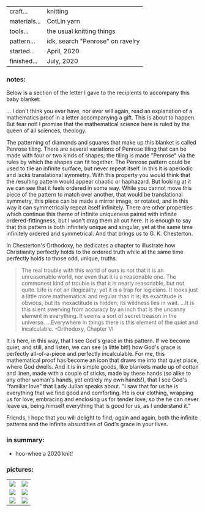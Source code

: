 |||
|-|-| 
|craft...| knitting
|materials...| CotLin yarn
|tools...| the usual knitting things 
|pattern...| idk, search "Penrose" on ravelry
|started...| April, 2020
|finished...| July, 2020

### notes:

Below is a section of the letter I gave to the recipients to accompany this baby blanket:

...
I don't think you ever have, nor ever will again, read an explanation of a mathematics proof in a letter accompanying a gift. This is about to happen. But fear not! I promise that the mathematical science here is ruled by the queen of all sciences, theology.

The patterning of diamonds and squares that make up this blanket is called Penrose tiling. There are several variations of Penrose tiling that can be made with four or two kinds of shapes; the tiling is made "Penrose" via the rules by which the shapes can fit together. The Penrose pattern could be used to tile an infinite surface, but never repeat itself. In this it is aperiodic and lacks translational symmetry. With this property you would think that the resulting pattern would appear chaotic or haphazard. But looking at it we can see that it feels ordered in some way. While you cannot move this piece of the pattern to match over another, that would be translational symmetry, this piece can be made a mirror image, or rotated, and in this way it can symmetrically repeat itself infinitely. There are other properties which continue this theme of infinite uniqueness paired with infinite ordered-fittingness, but I won't drag them all out here. It is enough to say that this pattern is both infinitely unique and singular, yet at the same time infinitely ordered and symmetrical. And that brings us to G. K. Chesterton.

In Chesterton's Orthodoxy, he dedicates a chapter to illustrate how Christianity perfectly holds to the ordered truth while at the same time perfectly holds to those odd, unique, truths.

>The real trouble with this world of ours is not that it is an unreasonable world, nor even that it is a reasonable one. The commonest kind of trouble is that it is nearly reasonable, but not quite. Life is not an illogicality; yet it is a trap for logicians. It looks just a little more mathematical and regular than it is; its exactitude is obvious, but its inexactitude is hidden; its wildness lies in wait. ...It is this silent swerving from accuracy by an inch that is the uncanny element in everything. It seems a sort of secret treason in the universe. ...Everywhere in things there is this element of the quiet and incalculable.
 -Orthodoxy, Chapter VI

It is here, in this way, that I see God's grace in this pattern. If we become quiet, and still, and listen, we can see (a little bit!) how God's grace is perfectly all-of-a-piece and perfectly incalculable. For me, this mathematical proof has become an icon that draws me into that quiet place, where God dwells. And it is in simple goods, like blankets made up of cotton and linen, made with a couple of sticks, made by these hands (so alike to any other woman's hands, yet entirely my own hands!), that I see God's "familiar love" that Lady Julian speaks about. "I saw that for us he is everything that we find good and comforting. He is our clothing, wrapping us for love, embracing and enclosing us for tender love, so the he can never leave us, being himself everything that is good for us, as I understand it."

Friends, I hope that you will delight to find, again and again, both the infinite patterns and the infinite absurdities of God's grace in your lives.

### in summary:

* hoo-whee a 2020 knit! 

### pictures:

<table>
	<tr>
		<td><img src="{{ site.baseurl }}\assets\penrose tile blanket\pt 1.jpg"/></td>
		<td><img src="{{ site.baseurl }}\assets\penrose tile blanket\pt 2.jpg"/></td>
	</tr>
	<tr>
		<td><img src="{{ site.baseurl }}\assets\penrose tile blanket\pt 3.jpg"/></td>
		<td><img src="{{ site.baseurl }}\assets\penrose tile blanket\pt 4.jpg"/></td>
	</tr>
	<tr>
		<td><img src="{{ site.baseurl }}\assets\penrose tile blanket\pt 5.jpg"/></td>
		<td><img src="{{ site.baseurl }}\assets\penrose tile blanket\pt 6.jpg"/></td>
	</tr>
</table>